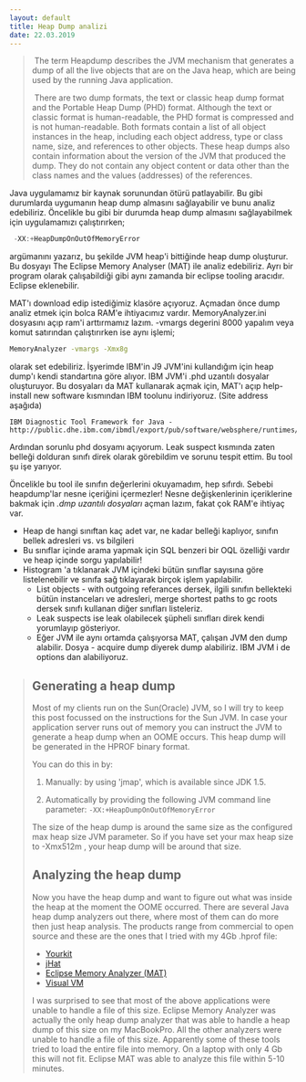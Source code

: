 ```yaml
---
layout: default
title: Heap Dump analizi
date: 22.03.2019
---
```






> ​	The term Heapdump describes the JVM mechanism that generates a dump of all the live objects that are on the Java heap, which are being used by the running Java application.
> 
> ​	There are two dump formats, the text or classic heap dump format and the Portable Heap Dump (PHD) format. Although the text or classic format is human-readable, the PHD format is compressed and is not human-readable. Both formats contain a list of all object instances in the heap, including each object address, type or class name, size, and references to other objects. These heap dumps also contain information about the version of the JVM that produced the dump. They do not contain any object content or data other than the class names and the values (addresses) of the references.

Java uygulamamız bir kaynak sorunundan ötürü patlayabilir. Bu gibi durumlarda uygumanın heap dump almasını sağlayabilir ve bunu analiz edebiliriz. Öncelikle bu gibi bir durumda heap dump almasını sağlayabilmek için uygulamamızı çalıştırırken;

```java
 -XX:+HeapDumpOnOutOfMemoryError
```

argümanını yazarız, bu şekilde JVM heap'i bittiğinde heap dump oluşturur. Bu dosyayı The Eclipse Memory Analyser (MAT)  ile analiz edebiliriz. Ayrı bir program olarak çalışabildiği gibi aynı zamanda bir eclipse tooling aracıdır. Eclipse eklenebilir. 

MAT'ı download edip istediğimiz klasöre açıyoruz. Açmadan önce dump analiz etmek için bolca RAM'e ihtiyacımız vardır. MemoryAnalyzer.ini dosyasını açıp ram'i arttırmamız lazım. -vmargs degerini 8000 yapalım veya komut satırından çalıştırırken ise aynı işlemi;

```bash
MemoryAnalyzer -vmargs -Xmx8g
```

olarak set edebiliriz. İşyerimde IBM'in J9 JVM'ini kullandığım için heap dump'ı kendi standartına göre alıyor. IBM JVM'i  .phd uzantılı dosyalar oluşturuyor. Bu dosyaları da MAT kullanarak açmak için, MAT'ı açıp help- install new software kısmından IBM toolunu indiriyoruz. (Site address aşağıda)

```
IBM Diagnostic Tool Framework for Java - 
http://public.dhe.ibm.com/ibmdl/export/pub/software/websphere/runtimes/tools/dtfj/
```

Ardından sorunlu phd dosyamı açıyorum. Leak suspect kısmında zaten belleği dolduran sınıfı direk olarak görebildim ve sorunu tespit ettim. Bu tool şu işe yarıyor.

Öncelikle bu tool ile sınıfın değerlerini okuyamadım, hep sıfırdı. Sebebi heapdump'lar nesne içeriğini içermezler! Nesne değişkenlerinin içeriklerine bakmak için *.dmp uzantılı dosyaları* açman lazım, fakat çok RAM'e ihtiyaç var.

- Heap de hangi sınıftan kaç adet var, ne kadar belleği kaplıyor, sınıfın bellek adresleri vs. vs bilgileri
- Bu sınıflar içinde arama yapmak için SQL benzeri bir OQL özelliği vardır ve heap içinde sorgu yapılabilir!
- Histogram 'a tıklanarak JVM içindeki bütün sınıflar sayısına göre listelenebilir ve sınıfa sağ tıklayarak birçok işlem yapılabilir. 
  - List objects - with outgoing referances dersek, ilgili sınıfın bellekteki bütün instanceları ve adresleri, merge shortest paths to gc roots dersek sınıfı kullanan diğer sınıfları listeleriz.
  - Leak suspects ise leak olabilecek şüpheli sınıfları direk kendi yorumlayıp gösteriyor.
  - Eğer JVM ile aynı ortamda çalışıyorsa MAT, çalışan JVM den dump alabilir. Dosya - acquire dump diyerek dump alabiliriz. IBM JVM i de options dan alabiliyoruz.



> ## Generating a heap dump
> 
> Most of my clients run on the Sun(Oracle) JVM, so I will try to keep this post focussed on the instructions for the Sun JVM. In case your application server runs out of memory you can instruct the JVM to generate a heap dump when an OOME occurs. This heap dump will be generated in the HPROF binary format.
> 
> You can do this in by:
> 
> 1. Manually: by using 'jmap', which is available since JDK 1.5.
>    
> 2. Automatically by providing the following JVM command line parameter: `-XX:+HeapDumpOnOutOfMemoryError`
> 
> The size of the heap dump is around the same size as the configured max heap size JVM parameter. So if you have set your max heap size to -Xmx512m , your heap dump will be around that size.
> 
> ## Analyzing the heap dump
> 
> Now you have the heap dump and want to figure out what was inside the heap at the moment the OOME occurred. There are several Java heap dump analyzers out there, where most of them can do more then just heap analysis. The products range from commercial to open source and these are the ones that I tried with my 4Gb .hprof file:
> 
> - [Yourkit](http://www.yourkit.com/)   
> - [jHat](http://download.oracle.com/javase/6/docs/technotes/tools/share/jhat.html)
> - [Eclipse Memory Analyzer (MAT)](http://www.eclipse.org/mat/)
> -  [Visual VM](https://visualvm.dev.java.net/)
> 
> I was surprised to see that most of the above applications were unable to handle a file of this size. Eclipse Memory Analyzer was actually the only heap dump analyzer that was able to handle a heap dump of this size on my MacBookPro. All the other analyzers were unable to handle a file of this size. Apparently some of these tools tried to load the entire file into memory. On a laptop with only 4 Gb this will not fit.  Eclipse MAT was able to analyze this file within 5-10 minutes.
